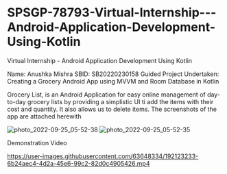 # SPSGP-78793-Virtual-Internship---Android-Application-Development-Using-Kotlin
Virtual Internship - Android Application Development Using Kotlin

Name: Anushka Mishra
SBID: SB20220230158
Guided Project Undertaken: Creating a Grocery Android App using MVVM and Room Database in Kotlin

Grocery List, is an Android Application for easy online management of day-to-day grocery lists by providing a simplistic UI ti add the items with their cost and quantity.
It also allows us to delete items.
The screenshots of the app are attached herewith

![photo_2022-09-25_05-52-38](https://user-images.githubusercontent.com/63648334/192123187-919b026e-a6b6-4548-8ddd-01a88f1a36dc.jpg)
![photo_2022-09-25_05-52-35](https://user-images.githubusercontent.com/63648334/192123188-7823549d-c14f-4561-9cfe-8d948fecf552.jpg)


Demonstration Video 

https://user-images.githubusercontent.com/63648334/192123233-6b24aec4-4d2a-45e6-99c2-82d0c4905426.mp4

